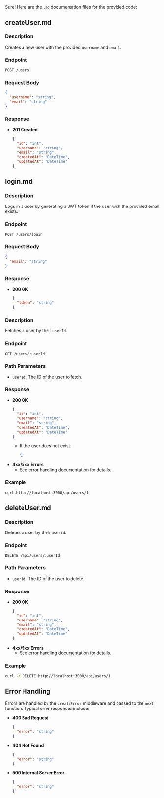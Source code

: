 Sure! Here are the `.md` documentation files for the provided code:

## createUser.md

### Description

Creates a new user with the provided `username` and `email`.

### Endpoint

`POST /users`

### Request Body

```json
{
  "username": "string",
  "email": "string"
}
```

### Response

- **201 Created**
  ```json
  {
    "id": "int",
    "username": "string",
    "email": "string",
    "createdAt": "DateTime",
    "updatedAt": "DateTime"
  }
  ```

## login.md

### Description

Logs in a user by generating a JWT token if the user with the provided email exists.

### Endpoint

`POST /users/login`

### Request Body

```json
{
  "email": "string"
}
```

### Response

- **200 OK**
  ```json
  {
    "token": "string"
  }
  ```

### Description

Fetches a user by their `userId`.

### Endpoint

`GET /users/:userId`

### Path Parameters

- `userId`: The ID of the user to fetch.

### Response

- **200 OK**
  ```json
  {
    "id": "int",
    "username": "string",
    "email": "string",
    "createdAt": "DateTime",
    "updatedAt": "DateTime"
  }
  ```
  - If the user does not exist:
    ```json
    {}
    ```
- **4xx/5xx Errors**
  - See error handling documentation for details.

### Example

```bash
curl http://localhost:3000/api/users/1
```

## deleteUser.md

### Description

Deletes a user by their `userId`.

### Endpoint

`DELETE /api/users/:userId`

### Path Parameters

- `userId`: The ID of the user to delete.

### Response

- **200 OK**
  ```json
  {
    "id": "int",
    "username": "string",
    "email": "string",
    "createdAt": "DateTime",
    "updatedAt": "DateTime"
  }
  ```
- **4xx/5xx Errors**
  - See error handling documentation for details.

### Example

```bash
curl -X DELETE http://localhost:3000/api/users/1
```

## Error Handling

Errors are handled by the `createError` middleware and passed to the `next` function. Typical error responses include:

- **400 Bad Request**
  ```json
  {
    "error": "string"
  }
  ```
- **404 Not Found**
  ```json
  {
    "error": "string"
  }
  ```
- **500 Internal Server Error**
  ```json
  {
    "error": "string"
  }
  ```
